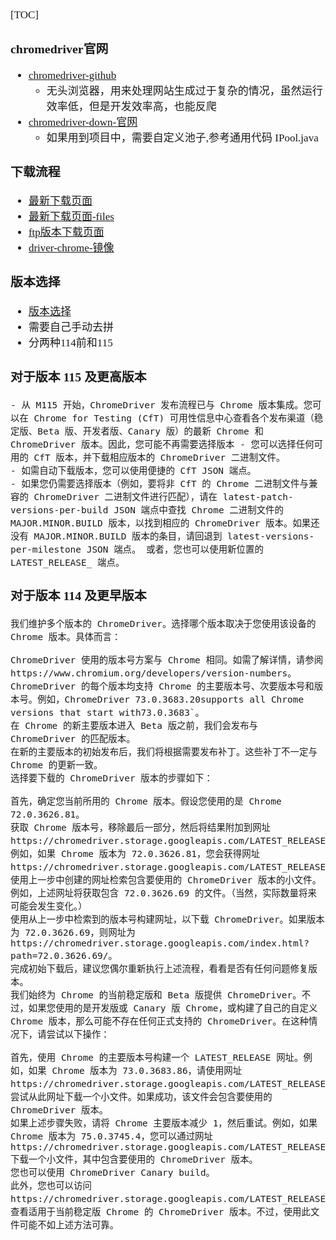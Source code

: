 <span  style="font-family: Simsun,serif; font-size: 17px; ">

[TOC]

### chromedriver官网

- [chromedriver-github](https://github.com/bayandin/chromedriver)
    - 无头浏览器，用来处理网站生成过于复杂的情况，虽然运行效率低，但是开发效率高，也能反爬
- [chromedriver-down-官网](https://chromedriver.chromium.org/downloads)
    - 如果用到项目中，需要自定义池子,参考通用代码 IPool.java

### 下载流程

- [最新下载页面](https://googlechromelabs.github.io/chrome-for-testing/)
- [最新下载页面-files](https://googlechromelabs.github.io/chrome-for-testing/files)
- [ftp版本下载页面](https://chromedriver.storage.googleapis.com/index.html)
- [driver-chrome-镜像](https://registry.npmmirror.com/binary.html?path=chromedriver/)

### 版本选择

- [版本选择](https://developer.chrome.com/docs/chromedriver/downloads/version-selection?hl=zh-cn)
- 需要自己手动去拼
- 分两种114前和115

### 对于版本 115 及更高版本

~~~
- 从 M115 开始，ChromeDriver 发布流程已与 Chrome 版本集成。您可以在 Chrome for Testing (CfT) 可用性信息中心查看各个发布渠道（稳定版、Beta 版、开发者版、Canary 版）的最新 Chrome 和 ChromeDriver 版本。因此，您可能不再需要选择版本 - 您可以选择任何可用的 CfT 版本，并下载相应版本的 ChromeDriver 二进制文件。 
- 如需自动下载版本，您可以使用便捷的 CfT JSON 端点。
- 如果您仍需要选择版本（例如，要将非 CfT 的 Chrome 二进制文件与兼容的 ChromeDriver 二进制文件进行匹配），请在 latest-patch-versions-per-build JSON 端点中查找 Chrome 二进制文件的 MAJOR.MINOR.BUILD 版本，以找到相应的 ChromeDriver 版本。如果还没有 MAJOR.MINOR.BUILD 版本的条目，请回退到 latest-versions-per-milestone JSON 端点。 或者，您也可以使用新位置的 LATEST_RELEASE_ 端点。
~~~

### 对于版本 114 及更早版本

~~~
我们维护多个版本的 ChromeDriver。选择哪个版本取决于您使用该设备的 Chrome 版本。具体而言：

ChromeDriver 使用的版本号方案与 Chrome 相同。如需了解详情，请参阅 https://www.chromium.org/developers/version-numbers。
ChromeDriver 的每个版本均支持 Chrome 的主要版本号、次要版本号和版本号。例如，ChromeDriver 73.0.3683.20supports all Chrome versions that start with73.0.3683`。
在 Chrome 的新主要版本进入 Beta 版之前，我们会发布与 ChromeDriver 的匹配版本。
在新的主要版本的初始发布后，我们将根据需要发布补丁。这些补丁不一定与 Chrome 的更新一致。
选择要下载的 ChromeDriver 版本的步骤如下：

首先，确定您当前所用的 Chrome 版本。假设您使用的是 Chrome 72.0.3626.81。
获取 Chrome 版本号，移除最后一部分，然后将结果附加到网址 https://chromedriver.storage.googleapis.com/LATEST_RELEASE_。例如，如果 Chrome 版本为 72.0.3626.81，您会获得网址 https://chromedriver.storage.googleapis.com/LATEST_RELEASE_72.0.3626。
使用上一步中创建的网址检索包含要使用的 ChromeDriver 版本的小文件。例如，上述网址将获取包含 72.0.3626.69 的文件。（当然，实际数量将来可能会发生变化。）
使用从上一步中检索到的版本号构建网址，以下载 ChromeDriver。如果版本为 72.0.3626.69，则网址为 https://chromedriver.storage.googleapis.com/index.html?path=72.0.3626.69/。
完成初始下载后，建议您偶尔重新执行上述流程，看看是否有任何问题修复版本。
我们始终为 Chrome 的当前稳定版和 Beta 版提供 ChromeDriver。不过，如果您使用的是开发版或 Canary 版 Chrome，或构建了自己的自定义 Chrome 版本，那么可能不存在任何正式支持的 ChromeDriver。在这种情况下，请尝试以下操作：

首先，使用 Chrome 的主要版本号构建一个 LATEST_RELEASE 网址。例如，如果 Chrome 版本为 73.0.3683.86，请使用网址 https://chromedriver.storage.googleapis.com/LATEST_RELEASE_73。尝试从此网址下载一个小文件。如果成功，该文件会包含要使用的 ChromeDriver 版本。
如果上述步骤失败，请将 Chrome 主要版本减少 1，然后重试。例如，如果 Chrome 版本为 75.0.3745.4，您可以通过网址 https://chromedriver.storage.googleapis.com/LATEST_RELEASE_74 下载一个小文件，其中包含要使用的 ChromeDriver 版本。
您也可以使用 ChromeDriver Canary build。
此外，您也可以访问 https://chromedriver.storage.googleapis.com/LATEST_RELEASE，查看适用于当前稳定版 Chrome 的 ChromeDriver 版本。不过，使用此文件可能不如上述方法可靠。
~~~

</span>